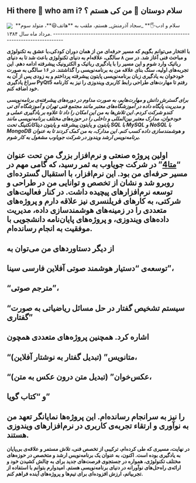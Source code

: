 ## Hi there 👋 who am i?                    سلام دوستان 👋 من کی هستم ؟ 

<img align="center" src="https://github.com/user-attachments/assets/3f234137-74c1-4c6f-8122-4eacc28a5b33">


<img align="center">
**سلام و ادب🖐** _سجاد آذرمنش_ هستم، ملقب به **هاتف😃**، متولد سوم مرداد ماه سال ۱۳۸۴.
----------------------------------------------------------------------------------

**با افتخار می‌توانم بگویم که مسیر حرفه‌ای من از همان دوران کودکی،با عشق به تکنولوژی و مباحث فنی آغاز شد. در سن ۸ سالگی، علاقه‌ام به دنیای تکنولوژی باعث شد تا به دنیای رباتیک وارد شوم و این مسیر را با یادگیری رباتیک و الکترونیک پیشرفته ادامه دهم. این تجربه‌های اولیه، سنگ بنای علاقه من به برنامه‌نویسی را گذاشتند. در ۱۶ سالگی به صورت خودخوان به یادگیری زبان برنامه‌نویسی پایتون پیشرفته پرداختم و به زودی پس از آن به سراغ یادگیری PyQt5 رفتم تا مهارت‌های طراحی رابط کاربری ویندوزی را نیز به کارنامه خود اضافه کنم.**

_**برای گسترش دانش و مهارت‌هایم، به صورت مداوم در دوره‌های پیشرفته‌ی برنامه‌نویسی و مدیریت پایگاه داده در آموزشگاه‌های معتبر مانند مجتمع فنی تهران و آموزشگاه آی تی کندو شرکت کردم. این تلاش‌ها به من این امکان را داد تا علاوه بر یادگیری عملی و خودخوان، مدارک معتبر بین‌المللی و داخلی را در حوزه‌های مختلف برنامه‌نویسی مانند**_ _**پایتون**_ _**و**_ **پایتون پیشرفته** _**و**_ _**پایتون**_ _**دیتاکانکتینگ تحت SQL با MySQL**_ _**و**_ _**NoSQL با MongoDB**_ _**و**_ _**هوشمندسازی**_ _**داده کسب کنم. این مدارک، به من کمک کردند تا به عنوان برنامه‌نویس ارشد ویندوز در شرکت جویاوب مشغول به کار شوم.**_

اولین پروژه صنعتی و نرم‌افزار بزرگ من تحت عنوان “[متا4](https://azarmeta.com)” در شرکت جویاوب به ثمر رسید، که گامی مهم در مسیر حرفه‌ای من بود. این نرم‌افزار، با استقبال گسترده‌ای روبرو شد و نشان از تخصص و توانایی من در طراحی و توسعه نرم‌افزارهای پیچیده داشت. در کنار فعالیت‌های شرکتی، به کارهای فریلنسری نیز علاقه دارم و پروژه‌های متعددی را در زمینه‌های هوشمندسازی داده، مدیریت داده‌های ویندوزی، و پروژه‌های پایان‌نامه دانشجویی با موفقیت به انجام رسانده‌ام.
-------------------------------------------------------------------------------------------------------------------------------------------------------------------------------------------------------------------------------------------------------------------------------------------------------------------------------------------------------------------------------------------------------------------------------------------------------------------------

از دیگر دستاوردهای من می‌توان به
--------------------------------

توسعه‌ی “دستیار هوشمند صوتی آفلاین فارسی سینا”،
-----------------------------------------------

“مترجم صوتی”،
-------------

“سیستم تشخیص گفتار در حل مسائل ریاضیاتی به صورت گفتاری”
-------------------------------------------------------

اشاره کرد. همچنین پروژه‌های متعددی همچون
----------------------------------------

“متانویس” (تبدیل گفتار به نوشتار آفلاین)،
-----------------------------------------

“عکس‌خوان” (تبدیل متن درون عکس به متن)،
---------------------------------------

و “کتاب گویا”
-------------

را نیز به سرانجام رسانده‌ام. این پروژه‌ها نمایانگر تعهد من به نوآوری و ارتقاء تجربه‌ی کاربری در نرم‌افزارهای ویندوزی هستند.
---------------------------------------------------------------------------------------------------------------------------

**در نهایت، مسیری که طی کرده‌ام، ترکیبی از تخصص فنی، تلاش مستمر و علاقه‌ی بی‌پایان به یادگیری بوده است. اکنون، به عنوان یک برنامه‌نویس ارشد و متخصص در حوزه‌های مختلف تکنولوژی، همواره در جستجوی فرصت‌های جدید برای به چالش کشیدن خود و ارائه‌ی راه‌حل‌های نوآورانه در دنیای برنامه‌نویسی هستم. امیدوارم بتوانم با استفاده از تجربیاتم، ارزش افزوده‌ای برای تیم‌ها و پروژه‌های آینده فراهم کنم.**











